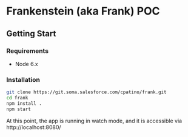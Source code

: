 # Frankenstein (aka Frank) POC

## Getting Start

### Requirements

 * Node 6.x

### Installation

```bash
git clone https://git.soma.salesforce.com/cpatino/frank.git
cd frank
npm install .
npm start
```

At this point, the app is running in watch mode, and it is accessible via http://localhost:8080/

